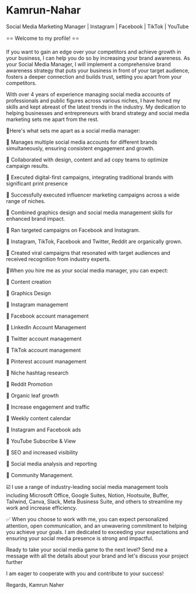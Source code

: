 # Kamrun-Nahar
Social Media Marketing Manager | Instagram | Facebook | TikTok | YouTube

⭐⭐ Welcome to my profile! ⭐⭐

If you want to gain an edge over your competitors and achieve growth in your business, I can help you do so by increasing your brand awareness. As your Social Media Manager, I will implement a comprehensive brand awareness strategy that puts your business in front of your target audience, fosters a deeper connection and builds trust, setting you apart from your competitors.

With over 4 years of experience managing social media accounts of professionals and public figures across various niches, I have honed my skills and kept abreast of the latest trends in the industry. My dedication to helping businesses and entrepreneurs with brand strategy and social media marketing sets me apart from the rest.

📌Here's what sets me apart as a social media manager:

🚀 Manages multiple social media accounts for different brands simultaneously, ensuring consistent engagement and growth.

🚀 Collaborated with design, content and ad copy teams to optimize campaign results.

🚀 Executed digital-first campaigns, integrating traditional brands with significant print presence

🚀 Successfully executed influencer marketing campaigns across a wide range of niches.

🚀 Combined graphics design and social media management skills for enhanced brand impact.

🚀 Ran targeted campaigns on Facebook and Instagram.

🚀 Instagram, TikTok, Facebook and Twitter, Reddit are organically grown.

🚀 Created viral campaigns that resonated with target audiences and received recognition from industry experts.

📌When you hire me as your social media manager, you can expect:

🎯 Content creation

🎯 Graphics Design

🎯 Instagram management

🎯 Facebook account management

🎯 LinkedIn Account Management

🎯 Twitter account management

🎯 TikTok account management

🎯 Pinterest account management

🎯 Niche hashtag research

🎯 Reddit Promotion

🎯 Organic leaf growth

🎯 Increase engagement and traffic

🎯 Weekly content calendar

🎯 Instagram and Facebook ads

🎯 YouTube Subscribe & View

🎯 SEO and increased visibility

🎯 Social media analysis and reporting

🎯 Community Management.

☑️ I use a range of industry-leading social media management tools including Microsoft Office, Google Suites, Notion, Hootsuite, Buffer, Tailwind, Canva, Slack, Meta Business Suite, and others to streamline my work and increase efficiency.

✅ When you choose to work with me, you can expect personalized attention, open communication, and an unwavering commitment to helping you achieve your goals. I am dedicated to exceeding your expectations and ensuring your social media presence is strong and impactful.

Ready to take your social media game to the next level? Send me a message with all the details about your brand and let's discuss your project further

I am eager to cooperate with you and contribute to your success!

Regards,
Kamrun Naher
